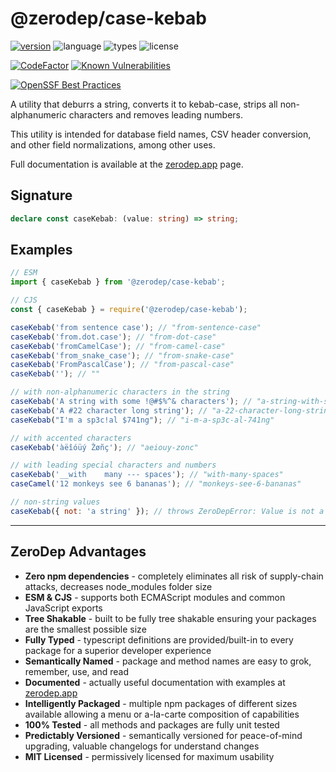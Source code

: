 # @zerodep/case-kebab

[![version](https://img.shields.io/npm/v/@zerodep/case-kebab?style=flat-square&color=blue)](https://www.npmjs.com/package/@zerodep/case-kebab)
![language](https://img.shields.io/badge/typescript-100%25-blue?style=flat-square)
![types](https://img.shields.io/badge/types-included-blue?style=flat-square)
![license](https://img.shields.io/github/license/cdepage/zerodep?color=blue&style=flat-square)

[![CodeFactor](https://www.codefactor.io/repository/github/cdepage/zerodep/badge)](https://www.codefactor.io/repository/github/cdepage/zerodep)
[![Known Vulnerabilities](https://snyk.io/test/github/cdepage/zerodep/badge.svg)](https://snyk.io/test/github/cdepage/zerodep)

[![OpenSSF Best Practices](https://www.bestpractices.dev/projects/9225/badge)](https://www.bestpractices.dev/projects/9225)

A utility that deburrs a string, converts it to kebab-case, strips all non-alphanumeric characters and removes leading numbers.

This utility is intended for database field names, CSV header conversion, and other field normalizations, among other uses.

Full documentation is available at the [zerodep.app](http://zerodep.app/#/case/kebab) page.

## Signature

```typescript
declare const caseKebab: (value: string) => string;
```

## Examples

```javascript
// ESM
import { caseKebab } from '@zerodep/case-kebab';

// CJS
const { caseKebab } = require('@zerodep/case-kebab');
```

```javascript
caseKebab('from sentence case'); // "from-sentence-case"
caseKebab('from.dot.case'); // "from-dot-case"
caseKebab('fromCamelCase'); // "from-camel-case"
caseKebab('from_snake_case'); // "from-snake-case"
caseKebab('FromPascalCase'); // "from-pascal-case"
caseKebab(''); // ""

// with non-alphanumeric characters in the string
caseKebab('A string with some !@#$%^& characters'); // "a-string-with-some-characters"
caseKebab('A #22 character long string'); // "a-22-character-long-string"
caseKebab("I'm a sp3c!al $741ng"); // "i-m-a-sp3c-al-741ng"

// with accented characters
caseKebab('àëîóüý Žøñç'); // "aeiouy-zonc"

// with leading special characters and numbers
caseKebab('__with    many --- spaces'); // "with-many-spaces"
caseCamel('12 monkeys see 6 bananas'); // "monkeys-see-6-bananas"

// non-string values
caseKebab({ not: 'a string' }); // throws ZeroDepError: Value is not a string
```

---

## ZeroDep Advantages

- **Zero npm dependencies** - completely eliminates all risk of supply-chain attacks, decreases node_modules folder size
- **ESM & CJS** - supports both ECMAScript modules and common JavaScript exports
- **Tree Shakable** - built to be fully tree shakable ensuring your packages are the smallest possible size
- **Fully Typed** - typescript definitions are provided/built-in to every package for a superior developer experience
- **Semantically Named** - package and method names are easy to grok, remember, use, and read
- **Documented** - actually useful documentation with examples at [zerodep.app](https://zerodep.app)
- **Intelligently Packaged** - multiple npm packages of different sizes available allowing a menu or a-la-carte composition of capabilities
- **100% Tested** - all methods and packages are fully unit tested
- **Predictably Versioned** - semantically versioned for peace-of-mind upgrading, valuable changelogs for understand changes
- **MIT Licensed** - permissively licensed for maximum usability
